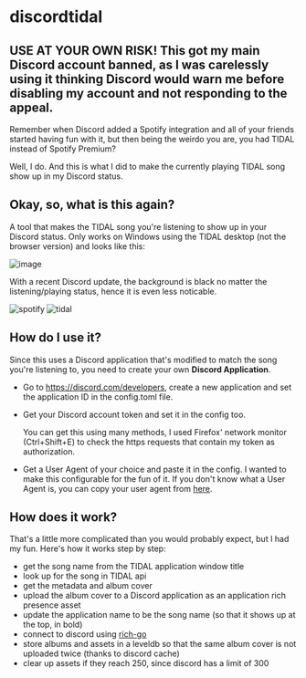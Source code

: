 # discordtidal

## USE AT YOUR OWN RISK! This got my main Discord account banned, as I was carelessly using it thinking Discord would warn me before disabling my account and not responding to the appeal.

Remember when Discord added a Spotify integration and all of your friends started having fun with it, but then being the
weirdo you are, you had TIDAL instead of Spotify Premium?

Well, I do. And this is what I did to make the currently playing TIDAL song show up in my Discord status.

## Okay, so, what is this again?

A tool that makes the TIDAL song you're listening to show up in your Discord status. Only works on Windows using the 
TIDAL desktop (not the browser version) and looks like this:

![image](https://i.imgur.com/W53wzpq.png)

With a recent Discord update, the background is black no matter the listening/playing status, hence it is even less noticable.

![spotify](https://user-images.githubusercontent.com/29836508/120451801-67df4f00-c39a-11eb-85e7-5173cb47334e.png)
![tidal](https://user-images.githubusercontent.com/29836508/120451811-69a91280-c39a-11eb-8982-5079a4c61412.png)


## How do I use it?

Since this uses a Discord application that's modified to match the song you're listening to, you need to create your own
**Discord Application**.

- Go to https://discord.com/developers, create a new application and set the application ID in the config.toml file.


- Get your Discord account token and set it in the config too.

  You can get this using many methods, I used Firefox' network monitor (Ctrl+Shift+E) to check the https requests that
  contain my token as authorization.


- Get a User Agent of your choice and paste it in the config. I wanted to make this configurable for the fun of it. If
  you don't know what a User Agent is, you can copy your user agent from [here](https://www.whatsmyua.info/).

## How does it work?

That's a little more complicated than you would probably expect, but I had my fun. Here's how it works step by step:

- get the song name from the TIDAL application window title
- look up for the song in TIDAL api
- get the metadata and album cover
- upload the album cover to a Discord application as an application rich presence asset
- update the application name to be the song name (so that it shows up at the top, in bold)
- connect to discord using [rich-go](https://github.com/hugolgst/rich-go)
- store albums and assets in a leveldb so that the same album cover is not uploaded twice (thanks to discord cache)
- clear up assets if they reach 250, since discord has a limit of 300
